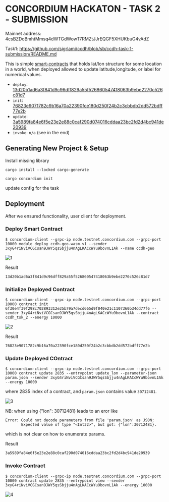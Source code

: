# CONCORDIUM HACKATON - TASK 2 - SUBMISSION

Mainnet address: 4csBZDoBmhtMmsq4dWTGdWowT7RMZtJJrEQGF5XHUKbuG4vAdZ

Task1: https://github.com/sigrlami/ccdh/blob/sb/ccdh-task-1-submission/README.md

This is simple [smart-contracts](https://testnet.ccdscan.io/?dcount=2&dentity=account&daddress=3xyG4riNviVCGCsan9JWY5qsSbjju4nAgLKACcWYu9bovnL1Ak) that holds lat/lon structure for some location in a world, when deployed allowed to update latitude,longitude, or label for numerical values.

- `deploy`: [13d20b1ad6a3f841d9c96dff829a55f526860547418063b9ebe2270c526c81d7](https://testnet.ccdscan.io/?dcount=3&dentity=transaction&dhash=13d20b1ad6a3f841d9c96dff829a55f526860547418063b9ebe2270c526c81d7)
- `init`:  [76823e9071782c9b16a70a22390fce180d250f24b2c3cbbdb2dd572bdff77e2b](https://testnet.ccdscan.io/?dcount=3&dentity=transaction&dhash=76823e9071782c9b16a70a22390fce180d250f24b2c3cbbdb2dd572bdff77e2b)
- `update`: [3a5989fa84e6f5e23e2e88c0caf290d074016cddaa23bc2fd2d4bc941de20939](https://testnet.ccdscan.io/?dcount=1&dentity=transaction&dhash=3a5989fa84e6f5e23e2e88c0caf290d074016cddaa23bc2fd2d4bc941de20939)
- `invoke`: `n/a` (see in the end)

## Generating New Project & Setup

Install missing library
```
cargo install --locked cargo-generate
```
```
cargo concordium init
```

update config for the task

## Deployment

After we ensured functionality, user client for deployment.


### Deploy Smart Contract

```
$ concordium-client --grpc-ip node.testnet.concordium.com --grpc-port 10000 module deploy ccdh-geo.wasm.v1 --sender 3xyG4riNviVCGCsan9JWY5qsSbjju4nAgLKACcWYu9bovnL1Ak --name ccdh-geo
```

![1](https://drive.google.com/uc?export=view&id=1aHSzEX9Y9SgidUP5uTkIbW8mIC5OsLfD)

Result

```
13d20b1ad6a3f841d9c96dff829a55f526860547418063b9ebe2270c526c81d7
```

### Initialize Deployed Contract

```
$ concordium-client --grpc-ip node.testnet.concordium.com --grpc-port 10000 contract init 6f30e4f39f298c702893312e35b79a7decd665d9f040e21c1107360b34dd77f6 --sender 3xyG4riNviVCGCsan9JWY5qsSbjju4nAgLKACcWYu9bovnL1Ak --contract ccdh_tsk_2 --energy 10000
```

![2](https://drive.google.com/uc?export=view&id=1GB_ZzekB1wEjsigZ_UM11038IDjA5J2B)

Result
```
76823e9071782c9b16a70a22390fce180d250f24b2c3cbbdb2dd572bdff77e2b
```

### Update Deployed COntract


```
$ concordium-client --grpc-ip node.testnet.concordium.com --grpc-port 10000 contract update 2835 --entrypoint update_lon --parameter-json param.json --sender 3xyG4riNviVCGCsan9JWY5qsSbjju4nAgLKACcWYu9bovnL1Ak --energy 10000
```
where 2835 index of a contract, and `param.json` contains value `30712481`.

![3](https://drive.google.com/uc?export=view&id=1jaBNZtRa4Zk-MdrH_93anwgqVT8T6-Lp)

NB: when using {"lon": 30712481} leads to an eror like

```
Error: Could not decode parameters from file 'param.json' as JSON:
       Expected value of type "<Int32>", but got: {"lon":30712481}.
```

which is not clear on how to enumerate params.


Result
```
3a5989fa84e6f5e23e2e88c0caf290d074016cddaa23bc2fd2d4bc941de20939
```

### Invoke Contract

```
$ concordium-client --grpc-ip node.testnet.concordium.com --grpc-port 10000 contract update 2835 --entrypoint view --sender 3xyG4riNviVCGCsan9JWY5qsSbjju4nAgLKACcWYu9bovnL1Ak --energy 10000
```

![4](https://drive.google.com/uc?export=view&id=1vqXZ8EugHZ4dZJ5cPoYBkQSRq1NOPhJe)
